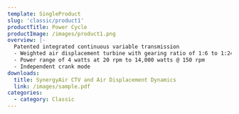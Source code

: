 ```yaml
---
template: SingleProduct
slug: 'classic/product1'
productTitle: Power Cycle
productImage: /images/product1.png
overview: |-
  Patented integrated continuous variable transmission
  - Weighted air displacement turbine with gearing ratio of 1:6 to 1:24
  - Power range of 4 watts at 20 rpm to 14,000 watts @ 150 rpm
  - Independent crank mode
downloads:
  title: SynergyAir CTV and Air Displacement Dynamics
  link: /images/sample.pdf
categories:
  - category: Classic
---
```

